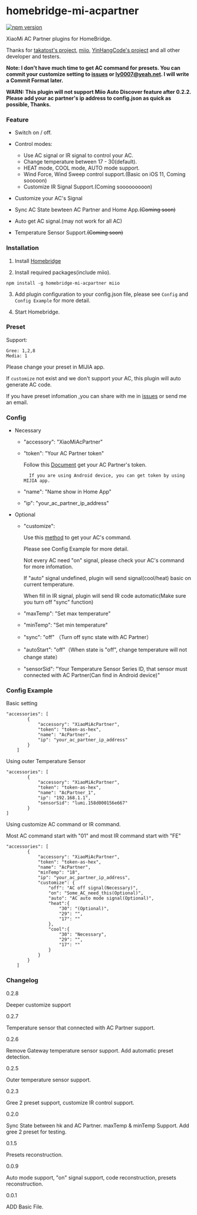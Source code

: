 # homebridge-mi-acpartner
[![npm version](https://badge.fury.io/js/homebridge-mi-acpartner.svg)](https://badge.fury.io/js/homebridge-mi-acpartner)

XiaoMi AC Partner plugins for HomeBridge.

Thanks for [takatost's project](https://github.com/takatost/homebridge-mi-ac-partner),  [miio](https://github.com/aholstenson/miio), [YinHangCode's project](https://github.com/YinHangCode/homebridge-mi-aqara) and all other developer and testers.

**Note: I don't have much time to get AC command for presets. You can commit your customize setting to [issues](https://github.com/LASER-Yi/homebridge-mi-acpartner/issues) or ly0007@yeah.net. I will write a Commit Format later.**

**WARN: This plugin will not support Miio Auto Discover feature after 0.2.2. Please add your ac partner's ip address to config.json as quick as possible, Thanks.**

### Feature

* Switch on / off.

* Control modes:

  - Use AC signal or IR signal to control your AC.
  - Change temperature between 17 - 30(default).
  - HEAT mode, COOL mode, AUTO mode support.
  - Wind Force, Wind Sweep control support.(Basic on iOS 11, Coming sooooon)
  - Customize IR Signal Support.(Coming sooooooooon)

* Customize your AC's Signal

* Sync AC State bewteen AC Partner and Home App.~~(Coming soon)~~

* Auto get AC signal.(may not work for all AC)

* Temperature Sensor Support.~~(Coming soon)~~


### Installation

1. Install [Homebridge](https://github.com/nfarina/homebridge)

2. Install required packages(include miio).

```
npm install -g homebridge-mi-acpartner miio
```

3. Add plugin configuration to your config.json file, please see ``Config`` and ``Config Example`` for more detail.

4. Start Homebridge.

### Preset

Support:

    Gree: 1,2,8
    Media: 1

Please change your preset in MIJIA app.

If ``customize`` not exist and we don't support your AC, this plugin will auto generate AC code. 

If you have preset infomation ,you can share with me in [issues](https://github.com/LASER-Yi/homebridge-mi-acpartner/issues) or send me an email.

### Config

* Necessary

    * "accessory": "XiaoMiAcPartner"

    * "token": "Your AC Partner token"

      Follow this [Document](https://github.com/aholstenson/miio/blob/master/docs/management.md#getting-the-token-of-a-device) get your AC Partner's token.

            If you are using Android device, you can get token by using MIJIA app.

    * "name": "Name show in Home App"

    * "ip": "your_ac_partner_ip_address"

* Optional

    * "customize":

        Use this [method](https://github.com/aholstenson/miio/blob/master/docs/protocol.md#) to get your AC's command.

        Please see Config Example for more detail.

        Not every AC need "on" signal, please check your AC's command for more infomation.

        If "auto" signal undefined, plugin will send signal(cool/heat) basic on current temperature.

        When fill in IR signal, plugin will send IR code automatic(Make sure you turn off "sync" function)

    * "maxTemp": "Set max temperature"

    * "minTemp": "Set min temperature"

    * "sync": "off" （Turn off sync state with AC Partner）

    * "autoStart": "off"（When state is "off", change temperature will not change state）

    * "sensorSid": "Your Temperature Sensor Series ID, that sensor must connected with AC Partner(Can find in Android device)"

### Config Example

Basic setting

```
"accessories": [
        {
            "accessory": "XiaoMiAcPartner",
            "token": "token-as-hex",
            "name": "AcPartner",
            "ip": "your_ac_partner_ip_address"
        }
    ]
```

Using outer Temperature Sensor

```
"accessories": [
        {
            "accessory": "XiaoMiAcPartner",
            "token": "token-as-hex",
            "name": "AcPartner_1",
            "ip": "192.168.1.1",
            "sensorSid": "lumi.158d000156e667"
        }
]
```

Using customize AC command or IR command.

Most AC command start with "01" and most IR command start with "FE"

```
"accessories": [
        {
            "accessory": "XiaoMiAcPartner",
            "token": "token-as-hex",
            "name": "AcPartner",
            "minTemp": "18",
            "ip": "your_ac_partner_ip_address",
            "customize": {
                "off": "AC off signal(Necessary)",
                "on": "Some_AC_need_this(Optional)",
                "auto": "AC auto mode signal(Optional)",
                "heat":{
                    "30": "(Optional)",
                    "29": "",
                    "17": ""
                },
                "cool":{
                    "30": "Necessary",
                    "29": "",
                    "17": ""
                }
            }
        }
    ]
```

### Changelog

0.2.8

Deeper customize support

0.2.7

Temperature sensor that connected with AC Partner support.

0.2.6

Remove Gateway temperature sensor support. Add automatic preset detection.

0.2.5

Outer temperature sensor support. 

0.2.3

Gree 2 preset support, customize IR control support.

0.2.0

Sync State between hk and AC Partner. maxTemp & minTemp Support. Add gree 2 preset for testing.

0.1.5

Presets reconstruction.

0.0.9

Auto mode support, "on" signal support, code reconstruction, presets reconstruction.

0.0.1

ADD Basic File.
